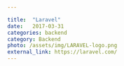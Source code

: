 ```yaml
---

title:  "Laravel"
date:   2017-03-31
categories: backend
category: Backend
photo: /assets/img/LARAVEL-logo.png
external_link: https://laravel.com/
---
```

